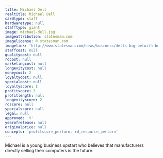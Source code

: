 ```yaml
---
title: Michael Dell
realtitle: Michael Dell
cardtype: staff
hardwaretype: null
stafftype: giant
image: michael-dell.jpg
imageattribution: statesman.com
imagelicense: © statesman.com
imagelink: 'http://www.statesman.com/news/business/dells-big-betwith-buyout-plan-founder-of-computer-/nWKym/'
staffcost: null
qualitycost: null
rdcost: null
marketingcost: null
longevitycost: null
moneycost: 2
loyaltycost: null
specialcost: null
loyaltyscore: 1
profitscore: 2
profitlength: null
longevityscore: 2
rdscore: null
specialscore: null
legal: null
approved: 'Y'
yearofrelease: null
originalprice: null
concepts: 'profitscore_perturn, rd_resource_perturn'
---
```


Michael is a young business upstart who believes that manufacturers directly selling their computers is the future.
